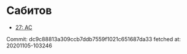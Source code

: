 # Сабитов
- [27: AC](27.md)

Commit: dc9c88813a309ccb7ddb7559f1021c651687da33
 fetched at: 20201105-103246
